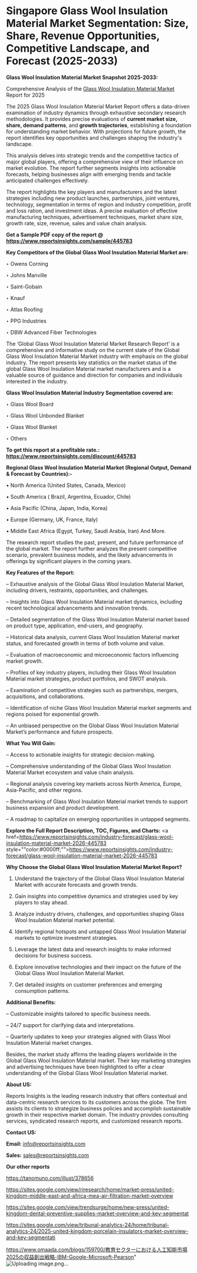 # Singapore Glass Wool Insulation Material Market Segmentation: Size, Share, Revenue Opportunities, Competitive Landscape, and Forecast (2025-2033)

<strong>Glass Wool Insulation Material Market Snapshot 2025-2033:</strong>

Comprehensive Analysis of the <a href=https://www.reportsinsights.com/sample/445783>Glass Wool Insulation Material Market</a> Report for 2025

The 2025 Glass Wool Insulation Material Market Report offers a data-driven examination of industry dynamics through exhaustive secondary research methodologies. It provides precise evaluations of <strong>current market size, share, demand patterns</strong>, and <strong>growth trajectories</strong>, establishing a foundation for understanding market behavior. With projections for future growth, the report identifies key opportunities and challenges shaping the industry's landscape.

This analysis delves into strategic trends and the competitive tactics of major global players, offering a comprehensive view of their influence on market evolution. The report further segments insights into actionable forecasts, helping businesses align with emerging trends and tackle anticipated challenges effectively.

The report highlights the key players and manufacturers and the latest strategies including new product launches, partnerships, joint ventures, technology, segmentation in terms of region and industry competition, profit and loss ration, and investment ideas. A precise evaluation of effective manufacturing techniques, advertisement techniques, market share size, growth rate, size, revenue, sales and value chain analysis.

<strong>Get a Sample PDF copy of the report @ <a href=https://www.reportsinsights.com/sample/445783 style=color:#0000ff;>https://www.reportsinsights.com/sample/445783</a></strong>

<strong>Key Competitors of the Global Glass Wool Insulation Material Market are:</strong>

‣ Owens Corning

‣ Johns Manville

‣ Saint-Gobain

‣ Knauf

‣ Atlas Roofing

‣ PPG Industries

‣ DBW Advanced Fiber Technologies

The ‘Global Glass Wool Insulation Material Market Research Report’ is a comprehensive and informative study on the current state of the Global Glass Wool Insulation Material Market industry with emphasis on the global industry. The report presents key statistics on the market status of the global Glass Wool Insulation Material market manufacturers and is a valuable source of guidance and direction for companies and individuals interested in the industry.

<strong>Glass Wool Insulation Material Industry Segmentation covered are:</strong>

‣ Glass Wool Board

‣ Glass Wool Unbonded Blanket

‣ Glass Wool Blanket

‣ Others

<strong>To get this report at a profitable rate.: <a href=https://www.reportsinsights.com/discount/445783 style=color:#0000ff;>https://www.reportsinsights.com/discount/445783</a></strong>

<strong>Regional Glass Wool Insulation Material Market (Regional Output, Demand &amp; Forecast by Countries):-</strong>

• North America (United States, Canada, Mexico)

• South America ( Brazil, Argentina, Ecuador, Chile)

• Asia Pacific (China, Japan, India, Korea)

• Europe (Germany, UK, France, Italy)

• Middle East Africa (Egypt, Turkey, Saudi Arabia, Iran) And More.

The research report studies the past, present, and future performance of the global market. The report further analyzes the present competitive scenario, prevalent business models, and the likely advancements in offerings by significant players in the coming years.

<strong>Key Features of the Report:</strong>

– Exhaustive analysis of the Global Glass Wool Insulation Material Market, including drivers, restraints, opportunities, and challenges.

– Insights into Glass Wool Insulation Material market dynamics, including recent technological advancements and innovation trends.

– Detailed segmentation of the Glass Wool Insulation Material market based on product type, application, end-users, and geography.

– Historical data analysis, current Glass Wool Insulation Material market status, and forecasted growth in terms of both volume and value.

– Evaluation of macroeconomic and microeconomic factors influencing market growth.

– Profiles of key industry players, including their Glass Wool Insulation Material market strategies, product portfolios, and SWOT analysis.

– Examination of competitive strategies such as partnerships, mergers, acquisitions, and collaborations.

– Identification of niche Glass Wool Insulation Material market segments and regions poised for exponential growth.

– An unbiased perspective on the Global Glass Wool Insulation Material Market’s performance and future prospects.

<strong>What You Will Gain:</strong>

– Access to actionable insights for strategic decision-making.

– Comprehensive understanding of the Global Glass Wool Insulation Material Market ecosystem and value chain analysis.

– Regional analysis covering key markets across North America, Europe, Asia-Pacific, and other regions.

– Benchmarking of Glass Wool Insulation Material market trends to support business expansion and product development.

– A roadmap to capitalize on emerging opportunities in untapped segments.

<strong>Explore the Full Report Description, TOC, Figures, and Charts:</strong>
<a href=https://www.reportsinsights.com/industry-forecast/glass-wool-insulation-material-market-2026-445783 style=""color:#0000ff;"">https://www.reportsinsights.com/industry-forecast/glass-wool-insulation-material-market-2026-445783</a>

<strong>Why Choose the Global Glass Wool Insulation Material Market Report?</strong>

1. Understand the trajectory of the Global Glass Wool Insulation Material Market with accurate forecasts and growth trends.

2. Gain insights into competitive dynamics and strategies used by key players to stay ahead.

3. Analyze industry drivers, challenges, and opportunities shaping Glass Wool Insulation Material market potential.

4. Identify regional hotspots and untapped Glass Wool Insulation Material markets to optimize investment strategies.

5. Leverage the latest data and research insights to make informed decisions for business success.

6. Explore innovative technologies and their impact on the future of the Global Glass Wool Insulation Material Market.

7. Get detailed insights on customer preferences and emerging consumption patterns.

<strong>Additional Benefits:</strong>

– Customizable insights tailored to specific business needs.

– 24/7 support for clarifying data and interpretations.

– Quarterly updates to keep your strategies aligned with Glass Wool Insulation Material market changes.

Besides, the market study affirms the leading players worldwide in the Global Glass Wool Insulation Material market. Their key marketing strategies and advertising techniques have been highlighted to offer a clear understanding of the Global Glass Wool Insulation Material market.

<strong><strong>About US</strong>:</strong>

Reports Insights is the leading research industry that offers contextual and data-centric research services to its customers across the globe. The firm assists its clients to strategize business policies and accomplish sustainable growth in their respective market domain. The industry provides consulting services, syndicated research reports, and customized research reports.

<strong>Contact US:</strong>

<p class=><b>Email:</b> <a href=mailto:info@reportsinsights.com>info@reportsinsights.com</a></p>
<p class=><b>Sales:</b> <a href=mailto:sales@reportsinsights.com>sales@reportsinsights.com</a></p>

<strong>Our other reports</strong>

<a href=https://tanomuno.com/illust/378656>https://tanomuno.com/illust/378656</a>

<a href=https://sites.google.com/view/riresearch/home/market-press/united-kingdom-middle-east-and-africa-mea-air-filtration-market-overview>https://sites.google.com/view/riresearch/home/market-press/united-kingdom-middle-east-and-africa-mea-air-filtration-market-overview</a>

<a href=https://sites.google.com/view/trendsurge/home/new-press/united-kingdom-dental-preventive-supplies-market-overview-and-key-segmentat>https://sites.google.com/view/trendsurge/home/new-press/united-kingdom-dental-preventive-supplies-market-overview-and-key-segmentat</a>

<a href=https://sites.google.com/view/tribunal-analytics-24/home/tribunal-analytics-24/2025-united-kingdom-porcelain-insulators-market-overview-and-key-segmentati>https://sites.google.com/view/tribunal-analytics-24/home/tribunal-analytics-24/2025-united-kingdom-porcelain-insulators-market-overview-and-key-segmentati</a>

<a href=https://www.omaada.com/blogs/159700/教育セクターにおける人工知能市場2025の収益創出戦略-IBM-Google-Microsoft-Pearson>https://www.omaada.com/blogs/159700/教育セクターにおける人工知能市場2025の収益創出戦略-IBM-Google-Microsoft-Pearson</a>"
![Uploading image.png…]()
